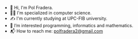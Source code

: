 - 👋 Hi, I'm Pol Fradera.          
- 👨‍💻 I'm specialized in computer science.
- ✍ I'm currently studying at UPC-FIB university.
- 👀 I’m interested programming, informatics and mathematics.
- 📬 How to reach me: polfradera2@gmail.com
